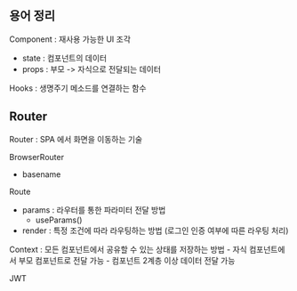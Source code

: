 ## 용어 정리
Component : 재사용 가능한 UI 조각
- state : 컴포넌트의 데이터
- props : 부모 -> 자식으로 전달되는 데이터

Hooks : 생명주기 메소드를 연결하는 함수

## Router
Router : SPA 에서 화면을 이동하는 기술

BrowserRouter
- basename

Route
- params : 라우터를 통한 파라미터 전달 방법
    * useParams()
- render : 특정 조건에 따라 라우팅하는 방법
    (로그인 인증 여부에 따른 라우팅 처리)

Context : 모든 컴포넌트에서 공유할 수 있는 상태를 저장하는 방법
    - 자식 컴포넌트에서 부모 컴포넌트로 전달 가능
    - 컴포넌트 2계층 이상 데이터 전달 가능

JWT